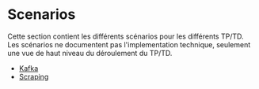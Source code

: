 # Scenarios

Cette section contient les différents scénarios pour les différents TP/TD. Les scénarios ne documentent pas l'implementation technique, seulement une vue de haut niveau du déroulement du TP/TD.

- <a href="Kafka.md" summary="Scénario de Kafka">Kafka</a>
- <a href="Scraping.md" summary="Scénario de scraping">Scraping</a>
